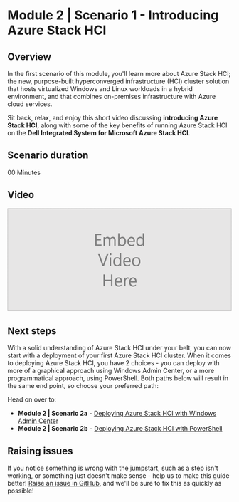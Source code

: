Module 2 | Scenario 1 - Introducing Azure Stack HCI
==============

Overview <!-- omit in toc -->
-------------
In the first scenario of this module, you'll learn more about Azure Stack HCI; the new, purpose-built hyperconverged infrastructure (HCI) cluster solution that hosts virtualized Windows and Linux workloads in a hybrid environment, and that combines on-premises infrastructure with Azure cloud services.

Sit back, relax, and enjoy this short video discussing **introducing Azure Stack HCI**, along with some of the key benefits of running Azure Stack HCI on the **Dell Integrated System for Microsoft Azure Stack HCI**.

Scenario duration <!-- omit in toc -->
-------------
00 Minutes

Video <!-- omit in toc -->
-------------

![Video Placeholder](/media/VideoPlaceholder.png "Video Placeholder")

Next steps
-----------
With a solid understanding of Azure Stack HCI under your belt, you can now start with a deployment of your first Azure Stack HCI cluster. When it comes to deploying Azure Stack HCI, you have 2 choices - you can deploy with more of a graphical approach using Windows Admin Center, or a more programmatical approach, using PowerShell. Both paths below will result in the same end point, so choose your preferred path:

Head on over to:

* **Module 2 | Scenario 2a** - [Deploying Azure Stack HCI with Windows Admin Center](/modules/module_2/2a_Cluster_AzSHCI_WAC.md)
* **Module 2 | Scenario 2b** - [Deploying Azure Stack HCI with PowerShell](/modules/module_2/2b_Cluster_AzSHCI_PS.md)

Raising issues
-----------
If you notice something is wrong with the jumpstart, such as a step isn't working, or something just doesn't make sense - help us to make this guide better!  [Raise an issue in GitHub](https://github.com/DellGEOS/HybridWorkshop/issues), and we'll be sure to fix this as quickly as possible!